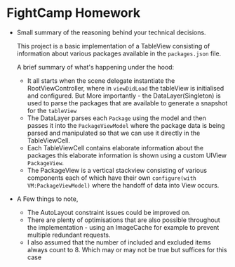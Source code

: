 #  FightCamp Homework

- Small summary of the reasoning behind your technical decisions.

  This project is a basic implementation of a TableView consisting of information about various packages available in the `packages.json` file.
  
  A brief summary of what's happening under the hood: 
    - It all starts when the scene delegate instantiate the RootViewController, where in `viewDidLoad` the tableView is initialised and configured. But More importantly - the DataLayer(Singleton) is used to parse the packages that are available to generate a snapshot for the `tableView`
    - The DataLayer parses each `Package` using the model and then passes it into the `PackageViewModel` where the package data is being parsed and manipulated so that we can use it directly in the TableViewCell.
    - Each TableViewCell contains elaborate information about the packages this elaborate information is shown using a custom UIView `PackageView`.
    - The PackageView is a vertical stackview consisting of various components each of which have their own `configure(with VM:PackageViewModel)` where the handoff of data into View occurs.

- A Few things to note,

  - The AutoLayout constraint issues could be improved on.
  - There are plenty of optimisations that are also possible throughout the implementation - using an ImageCache for example to prevent multiple redundant requests.
  - I also assumed that the number of included and excluded items always count to 8. Which may or may not be true but suffices for this case
